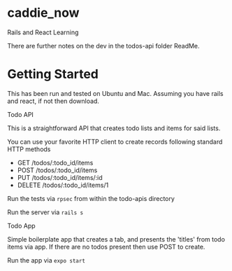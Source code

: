# caddie_now
Rails and React Learning

There are further notes on the dev in the todos-api folder ReadMe.

# Getting Started

This has been run and tested on Ubuntu and Mac.
Assuming you have rails and react, if not then download.

Todo API

This is a straightforward API that creates todo lists and items for said lists.

You can use your favorite HTTP client to create records following standard HTTP methods

* GET /todos/:todo_id/items
* POST /todos/:todo_id/items
* PUT /todos/:todo_id/items/:id
* DELETE /todos/:todo_id/items/1

Run the tests via `rpsec` from within the todo-apis directory

Run the server via `rails s`

Todo App

Simple boilerplate app that creates a tab, and presents the 'titles' from todo items via app. If there are no todos present then
use POST to create.

Run the app via `expo start`
